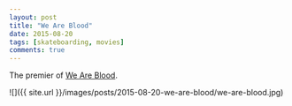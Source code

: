 ```yaml
---
layout: post
title: "We Are Blood"
date: 2015-08-20
tags: [skateboarding, movies]
comments: true
---
```

The premier of [We Are Blood](http://www.weareblood.com).

![]({{ site.url }}/images/posts/2015-08-20-we-are-blood/we-are-blood.jpg)

